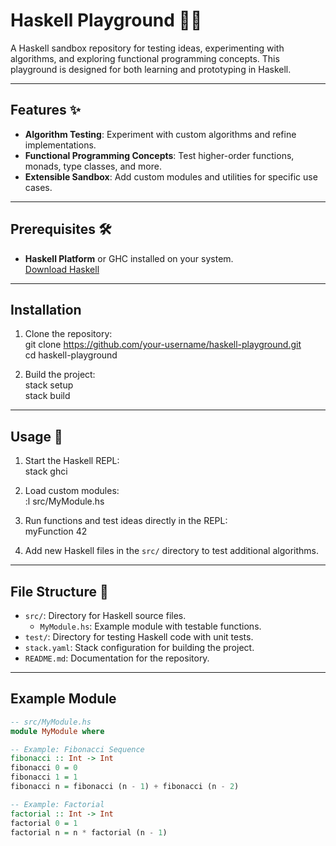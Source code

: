# Haskell Playground 🧪✨  

A Haskell sandbox repository for testing ideas, experimenting with algorithms, and exploring functional programming concepts. This playground is designed for both learning and prototyping in Haskell.

---

## Features ✨  

- **Algorithm Testing**: Experiment with custom algorithms and refine implementations.  
- **Functional Programming Concepts**: Test higher-order functions, monads, type classes, and more.  
- **Extensible Sandbox**: Add custom modules and utilities for specific use cases.  

---

## Prerequisites 🛠️  

- **Haskell Platform** or GHC installed on your system.  
  [Download Haskell](https://www.haskell.org/platform/)  

---

## Installation  

1. Clone the repository:  
git clone https://github.com/your-username/haskell-playground.git  
cd haskell-playground  

2. Build the project:  
stack setup  
stack build  

---

## Usage 🔧  

1. Start the Haskell REPL:  
stack ghci  

2. Load custom modules:  
:l src/MyModule.hs  

3. Run functions and test ideas directly in the REPL:  
myFunction 42  

4. Add new Haskell files in the `src/` directory to test additional algorithms.  

---

## File Structure 📂  

- `src/`: Directory for Haskell source files.  
  - `MyModule.hs`: Example module with testable functions.  
- `test/`: Directory for testing Haskell code with unit tests.  
- `stack.yaml`: Stack configuration for building the project.  
- `README.md`: Documentation for the repository.  

---

## Example Module  

```haskell
-- src/MyModule.hs
module MyModule where

-- Example: Fibonacci Sequence
fibonacci :: Int -> Int
fibonacci 0 = 0
fibonacci 1 = 1
fibonacci n = fibonacci (n - 1) + fibonacci (n - 2)

-- Example: Factorial
factorial :: Int -> Int
factorial 0 = 1
factorial n = n * factorial (n - 1)
